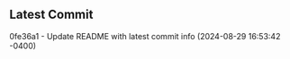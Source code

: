 
## Latest Commit
0fe36a1 - Update README with latest commit info (2024-08-29 16:53:42 -0400) <Yunxi-Zhou>
